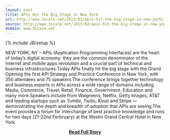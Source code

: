```yaml
---
layout: post
title: APIs Hit the Big Stage in New York
url: http://www.3scale.net/2013/02/apis-hit-the-big-stage-in-new-york/
source: http://www.3scale.net/2013/02/apis-hit-the-big-stage-in-new-york/
domain: www.3scale.net
---
```

{% include JB/setup %}<p>NEW YORK, NY – APIs (Application Programming Interfaces) are the heart of today’s digital economy: they are the common denominator of the Internet and mobile apps revolution and a crucial part of technical and business infrastructures.Today APIs finally hit the big stage with the Grand Opening the first API Strategy and Practice Conference in New York, with 350 attendees and 75 speakers.The conference brings together technology and business experts in APIs across a wide range of domains including Media, Commerce, Travel, Retail, Finance, Government, Education and many more.Speakers include from Walgreens, Netflix, Getty Images, AT&T and leading startups such as Tumblr, Twilio, Klout and Stripe — demonstrating the depth and breadth of adoption that APIs are seeing.The event provides a forum for interchange of best practice knowledge and runs for two days (21-22nd Ferbruary) at the Westin Grand Central Hotel in New York.</p>
<center><p><a href="http://www.3scale.net/2013/02/apis-hit-the-big-stage-in-new-york/" style='padding:25px; font-sze:18px; font-weight: bold;'>Read Full Story</a></p></center>
